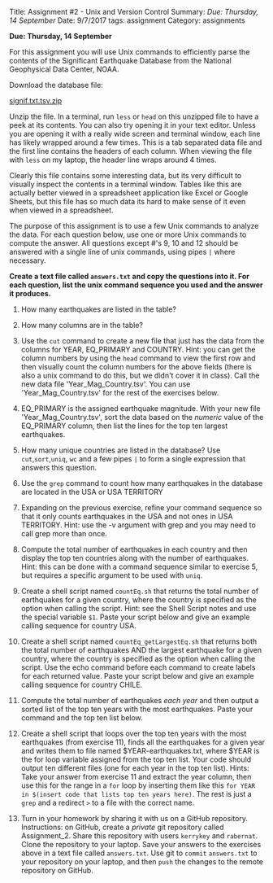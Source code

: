 Title: Assignment #2 -  Unix and Version Control
Summary: *Due: Thursday, 14 September*
Date: 9/7/2017
tags: assignment
Category: assignments

**Due: Thursday, 14 September**

For this assignment you will use Unix commands to efficiently parse
the contents of the Significant Earthquake Database from the National Geophysical Data Center, NOAA.

Download the database file:

 [signif.txt.tsv.zip]({attach}/Assignments/signif.txt.tsv.zip)

Unzip the file. In a terminal, run `less` or `head` on this unzipped file to have a peek at its contents. You can also try opening it in your text editor. Unless you are opening it with a really wide screen and terminal window, each line has likely wrapped around a few times. This is a tab separated data file and the first line contains the headers of each column. When viewing the file with `less` on my laptop, the header line wraps around 4 times.  

Clearly this file contains some interesting data, but its very difficult to visually inspect the contents in a terminal window. Tables like this are actually better viewed in a spreadsheet application like Excel or Google Sheets, but this file has so much data its hard to make sense of it even when viewed in a spreadsheet.

 The purpose of this assignment is to use a few Unix commands to analyze the data. For each question below, use one or more Unix commands to compute the answer. All questions except #'s 9, 10 and 12 should be answered with a single line of unix commands, using pipes `|` where necessary.

 **Create a text file called `answers.txt` and copy the questions into it. For each question, list  the unix command sequence you used and the answer it produces.**

1. How many earthquakes are listed in the table?


2. How many columns are in the table?


3. Use the `cut` command to create a new file that just has the data from the columns for YEAR, EQ_PRIMARY and COUNTRY. Hint: you can get the column numbers by using the `head` command to view the first row and then visually count the column numbers for the above fields (there is also a unix command to do this, but we didn't cover it in class).  Call the new data file 'Year_Mag_Country.tsv'. You can use 'Year_Mag_Country.tsv' for the rest of the exercises below.


4.  EQ_PRIMARY is the assigned earthquake magnitude. With your new file 'Year_Mag_Country.tsv', sort the data based on the *numeric* value of the EQ_PRIMARY column, then list the lines for the top ten largest earthquakes.

5.  How many unique countries are listed in the database? Use `cut`,`sort`,`uniq`, `wc` and a few pipes `|` to form a single expression that answers this question.


6. Use the `grep` command to count how many earthquakes in the database are located in the USA or USA TERRITORY


7. Expanding on the previous exercise, refine your command sequence so that it only counts earthquakes in the USA and not ones in USA TERRITORY. Hint: use the -v argument with grep and you
may need to call grep more than once.


8.  Compute the total number of earthquakes in each country and then display the top ten countries along with the number of earthquakes. Hint: this can be done with a command sequence similar to exercise 5, but requires a specific argument to be used with `uniq`.



9. Create a shell script named `countEq.sh` that returns the total number of earthquakes for a given country, where the country is specified as the option when calling the script. Hint: see the Shell Script notes and use the special variable `$1`.  Paste your script  below and give an example calling sequence for country USA.
 

10.  Create a shell script named `countEq_getLargestEq.sh` that returns both the total number of earthquakes AND the largest earthquake for a given country, where the country is specified as the option when calling the script. Use the echo command before each command to create labels for each returned value. Paste your script  below and give an example calling sequence for country CHILE.   



11.  Compute the total number of earthquakes *each year* and then output a sorted list of the top ten years with the most earthquakes. Paste your command and the top ten list below.




12. Create a shell script that loops over the top ten years with the most earthquakes (from exercise 11), finds all the earthquakes for a given year and writes them to file named $YEAR-earthquakes.txt, where $YEAR is the for loop variable assigned from the top ten list. Your code should output ten different files (one for each year in the top ten list). Hints: Take your answer from exercise 11 and extract the year column, then use this for the range in a `for` loop by inserting them like this `for YEAR in $(insert code that lists top ten years here)`. The rest is just a `grep` and  a redirect `>` to a file with the correct name.  



13. Turn in your homework by sharing it with us on a GitHub repository.  Instructions: on GitHub, create a *private* git repository called Assignment_2. Share this repository with users `kerrykey` and `rabernat`. Clone the repository to your laptop.  Save your answers to the exercises above in a text file called `answers.txt`. Use git to `commit` `answers.txt` to your repository on your laptop, and then `push` the changes to the remote repository on GitHub.   
